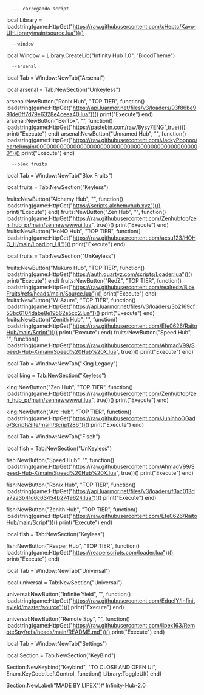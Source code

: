       --  carregando script

local Library = loadstring(game:HttpGet("https://raw.githubusercontent.com/xHeptc/Kavo-UI-Library/main/source.lua"))()

      --window

local Window = Library.CreateLib("Infinity Hub 1.0", "BloodTheme")

      --arsenal
local Tab = Window:NewTab("Arsenal")

local arsenal = Tab:NewSection("Unkeyless")

arsenal:NewButton("Ronix Hub", "TOP TIER", function() loadstring(game:HttpGet("https://api.luarmor.net/files/v3/loaders/93f86be991de0ff7d79e6328e4ceea40.lua"))()
    print("Execute")
end)
arsenal:NewButton("BerTox", "", function() loadstring(game:HttpGet("https://pastebin.com/raw/8ysy7ENG",true))()
    print("Execute")
end)
arsenal:NewButton("Unnamed Hub", "", function() loadstring(game:HttpGet("https://raw.githubusercontent.com/JackyPoopoo/cartel/main/0000000000000000000000000000000000000000000000000"))()
    print("Execute")
end)

      --blox fruits

local Tab = Window:NewTab("Blox Fruits")

local fruits = Tab:NewSection("Keyless")

fruits:NewButton("Alchemy Hub", "", function() loadstring(game:HttpGet("https://scripts.alchemyhub.xyz"))()
    print("Execute")
end)
fruits:NewButton("Zen Hub", "", function() loadstring(game:HttpGet("https://raw.githubusercontent.com/Zenhubtop/zen_hub_pr/main/zennewwwwui.lua", true))()
    print("Execute")
end)
fruits:NewButton("HoHO Hub", "TOP TIER", function() loadstring(game:HttpGet("https://raw.githubusercontent.com/acsu123/HOHO_H/main/Loading_UI"))()
    print("Execute")
end)

local fruits = Tab:NewSection("UnKeyless")

fruits:NewButton("Mukuro Hub", "TOP TIER", function() loadstring(game:HttpGet("https://auth.quartyz.com/scripts/Loader.lua"))()
    print("Execute")
end)
fruits:NewButton("RedZ", "TOP TIER", function() loadstring(game:HttpGet("https://raw.githubusercontent.com/realredz/BloxFruits/refs/heads/main/Source.lua"))()
    print("Execute")
end)
fruits:NewButton("W-Azure", "TOP TIER", function() loadstring(game:HttpGet("https://api.luarmor.net/files/v3/loaders/3b2169cf53bc6104dabe8e19562e5cc2.lua"))()
    print("Execute")
end)
fruits:NewButton("Zenith Hub", "", function() loadstring(game:HttpGet("https://raw.githubusercontent.com/Efe0626/RaitoHub/main/Script"))()
    print("Execute")
end)
fruits:NewButton("Speed Hub", "", function() loadstring(game:HttpGet("https://raw.githubusercontent.com/AhmadV99/Speed-Hub-X/main/Speed%20Hub%20X.lua", true))()
    print("Execute")
end)

local Tab = Window:NewTab("King Legacy")

local king = Tab:NewSection("Keyless")

king:NewButton("Zen Hub", "TOP TIER", function() loadstring(game:HttpGet("https://raw.githubusercontent.com/Zenhubtop/zen_hub_pr/main/zennewwwwui.lua", true))()
    print("Execute")
end)

king:NewButton("Arc Hub", "TOP TIER", function() loadstring(game:HttpGet("https://raw.githubusercontent.com/JuninhoOGado/ScriptsSite/main/Script286"))()
    print("Execute")
end)

local Tab = Window:NewTab("Fisch")

local fish = Tab:NewSection("UnKeyless")

fish:NewButton("Speed Hub", "", function() loadstring(game:HttpGet("https://raw.githubusercontent.com/AhmadV99/Speed-Hub-X/main/Speed%20Hub%20X.lua", true))()
    print("Execute")
end)

fish:NewButton("Ronix Hub", "TOP TIER", function() loadstring(game:HttpGet("https://api.luarmor.net/files/v3/loaders/f3ac013da72a3b41d6c63454b2749624.lua"))()
    print("Execute")
end)

fish:NewButton("Zenith Hub", "TOP TIER", function() loadstring(game:HttpGet("https://raw.githubusercontent.com/Efe0626/RaitoHub/main/Script"))()
    print("Execute")
end)

local fish = Tab:NewSection("Keyless")

fish:NewButton("Reaper Hub", "TOP TIER", function() loadstring(game:HttpGet("https://reaperscripts.com/loader.lua"))()
    print("Execute")
end)

local Tab = Window:NewTab("Universal")

local universal = Tab:NewSection("Universal")

universal:NewButton("Infinite Yield", "", function() loadstring(game:HttpGet("https://raw.githubusercontent.com/EdgeIY/infiniteyield/master/source"))()
    print("Execute")
end)

universal:NewButton("Remote Spy", "", function() loadstring(game:HttpGet("https://raw.githubusercontent.com/lipex163/RemoteSpy/refs/heads/main/README.md"))()
    print("Execute")
end)

local Tab = Window:NewTab("Settings")

local Section = Tab:NewSection("KeyBind")

Section:NewKeybind("Keybind", "TO CLOSE AND OPEN UI", Enum.KeyCode.LeftControl, function()
	Library:ToggleUI()
end)

Section:NewLabel("MADE BY LIPEX")# Infinity-Hub-2.0
